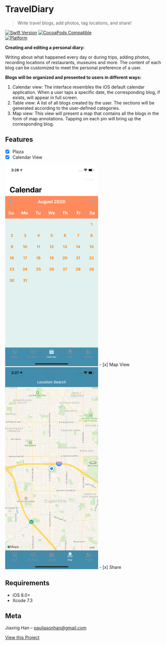 # TravelDiary
> Write travel blogs, add photos, tag locations, and share!

[![Swift Version][swift-image]][swift-url]
[![CocoaPods Compatible](https://img.shields.io/cocoapods/v/EZSwiftExtensions.svg)](https://img.shields.io/cocoapods/v/LFAlertController.svg)  
[![Platform](https://img.shields.io/cocoapods/p/LFAlertController.svg?style=flat)](http://cocoapods.org/pods/LFAlertController)

**Creating and editing a personal diary:**

Writing about what happened every day or during trips, adding photos, recording locations of restaurants, museums and more.
The content of each blog can be customized to meet the personal preference of a user. 

**Blogs will be organized and presented to users in different ways:**
1. Calendar view: The interface resembles the iOS default calendar application. When a user taps a specific date, the corresponding blog, if exists, will appear in full screen.
2. Table view: A list of all blogs created by the user. The sections will be generated according to the user-defined categories.
3. Map view: This view will present a map that contains all the blogs in the form of map annotations. Tapping on each pin will bring up the corresponding blog.


## Features

- [x] Plaza
- [x] Calendar View
<img width="300" alt="TravelDiary" src="https://github.com/Paulhan14/iOSProjects/blob/master/TravelDiary/pics/cal.png"> 
- [x] Map View
<img width="300" alt="TravelDiary" src="https://github.com/Paulhan14/iOSProjects/blob/master/TravelDiary/pics/map.png">
- [x] Share

## Requirements

- iOS 8.0+
- Xcode 7.3

## Meta

Jiaxing Han – pauljasonhan@gmail.com


[View this Project](https://github.com/Paulhan14/iOSProjects/tree/master/TravelDiary)

[swift-image]:https://img.shields.io/badge/swift-3.0-orange.svg
[swift-url]: https://swift.org/
[codebeat-image]: https://codebeat.co/badges/c19b47ea-2f9d-45df-8458-b2d952fe9dad
[codebeat-url]: https://codebeat.co/projects/github-com-vsouza-awesomeios-com
